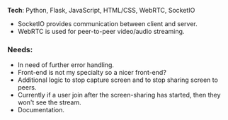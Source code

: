 **Tech**: Python, Flask, JavaScript, HTML/CSS, WebRTC, SocketIO

- SocketIO provides communication between client and server.
- WebRTC is used for peer-to-peer video/audio streaming.

### Needs:
- In need of further error handling.
- Front-end is not my specialty so a nicer front-end?
- Additional logic to stop capture screen and to stop sharing screen to peers.
- Currently if a user join after the screen-sharing has started, then they won't see the stream.
- Documentation.
